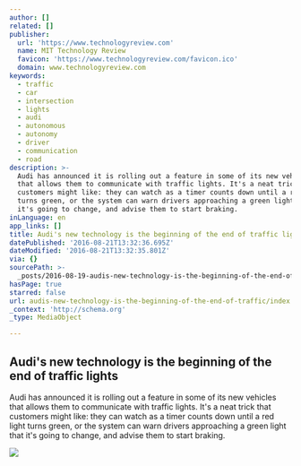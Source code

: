 ```yaml
---
author: []
related: []
publisher:
  url: 'https://www.technologyreview.com'
  name: MIT Technology Review
  favicon: 'https://www.technologyreview.com/favicon.ico'
  domain: www.technologyreview.com
keywords:
  - traffic
  - car
  - intersection
  - lights
  - audi
  - autonomous
  - autonomy
  - driver
  - communication
  - road
description: >-
  Audi has announced it is rolling out a feature in some of its new vehicles
  that allows them to communicate with traffic lights. It's a neat trick that
  customers might like: they can watch as a timer counts down until a red light
  turns green, or the system can warn drivers approaching a green light that
  it's going to change, and advise them to start braking.
inLanguage: en
app_links: []
title: Audi's new technology is the beginning of the end of traffic lights
datePublished: '2016-08-21T13:32:36.695Z'
dateModified: '2016-08-21T13:32:35.801Z'
via: {}
sourcePath: >-
  _posts/2016-08-19-audis-new-technology-is-the-beginning-of-the-end-of-traffic.md
hasPage: true
starred: false
url: audis-new-technology-is-the-beginning-of-the-end-of-traffic/index.html
_context: 'http://schema.org'
_type: MediaObject

---
```

<article style=""><h1>Audi's new technology is the beginning of the end of traffic lights</h1><p>Audi has announced it is rolling out a feature in some of its new vehicles that allows them to communicate with traffic lights. It's a neat trick that customers might like: they can watch as a timer counts down until a red light turns green, or the system can warn drivers approaching a green light that it's going to change, and advise them to start braking.</p><img src="http://d267cvn3rvuq91.cloudfront.net/i/images/traffic.lightsx1000.png?cx=19&amp;cy=0&amp;cw=960&amp;ch=540&amp;sw=1200" /></article>